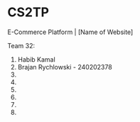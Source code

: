 # CS2TP
E-Commerce Platform | [Name of Website]

Team 32:
1. Habib Kamal
2. Brajan Rychlowski - 240202378
3.
4.
5.
6.
7.
8.
